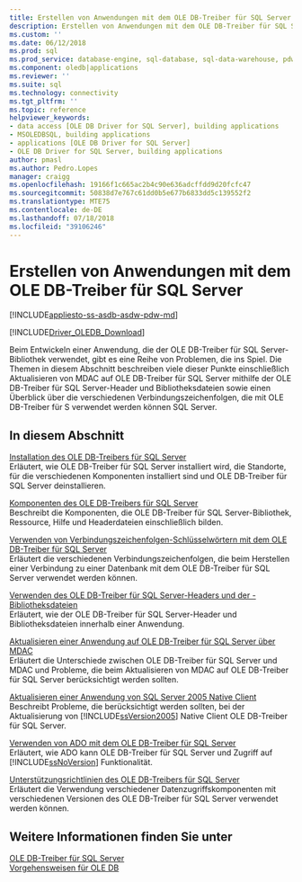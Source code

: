 ```yaml
---
title: Erstellen von Anwendungen mit dem OLE DB-Treiber für SQL Server | Microsoft-Dokumentation
description: Erstellen von Anwendungen mit dem OLE DB-Treiber für SQL Server
ms.custom: ''
ms.date: 06/12/2018
ms.prod: sql
ms.prod_service: database-engine, sql-database, sql-data-warehouse, pdw
ms.component: oledb|applications
ms.reviewer: ''
ms.suite: sql
ms.technology: connectivity
ms.tgt_pltfrm: ''
ms.topic: reference
helpviewer_keywords:
- data access [OLE DB Driver for SQL Server], building applications
- MSOLEDBSQL, building applications
- applications [OLE DB Driver for SQL Server]
- OLE DB Driver for SQL Server, building applications
author: pmasl
ms.author: Pedro.Lopes
manager: craigg
ms.openlocfilehash: 19166f1c665ac2b4c90e636adcffdd9d20fcfc47
ms.sourcegitcommit: 50838d7e767c61dd0b5e677b6833dd5c139552f2
ms.translationtype: MTE75
ms.contentlocale: de-DE
ms.lasthandoff: 07/18/2018
ms.locfileid: "39106246"
---
```

# <a name="building-applications-with-ole-db-driver-for-sql-server"></a>Erstellen von Anwendungen mit dem OLE DB-Treiber für SQL Server
[!INCLUDE[appliesto-ss-asdb-asdw-pdw-md](../../../includes/appliesto-ss-asdb-asdw-pdw-md.md)]

[!INCLUDE[Driver_OLEDB_Download](../../../includes/driver_oledb_download.md)]

  Beim Entwickeln einer Anwendung, die der OLE DB-Treiber für SQL Server-Bibliothek verwendet, gibt es eine Reihe von Problemen, die ins Spiel. Die Themen in diesem Abschnitt beschreiben viele dieser Punkte einschließlich Aktualisieren von MDAC auf OLE DB-Treiber für SQL Server mithilfe der OLE DB-Treiber für SQL Server-Header und Bibliotheksdateien sowie einen Überblick über die verschiedenen Verbindungszeichenfolgen, die mit OLE DB-Treiber für S verwendet werden können SQL Server.  

## <a name="in-this-section"></a>In diesem Abschnitt  
 [Installation des OLE DB-Treibers für SQL Server](../../oledb/applications/installing-oledb-driver-for-sql-server.md)  
 Erläutert, wie OLE DB-Treiber für SQL Server installiert wird, die Standorte, für die verschiedenen Komponenten installiert sind und OLE DB-Treiber für SQL Server deinstallieren.  

 [Komponenten des OLE DB-Treibers für SQL Server](../../oledb/applications/components-of-oledb-driver-for-sql-server.md)  
 Beschreibt die Komponenten, die OLE DB-Treiber für SQL Server-Bibliothek, Ressource, Hilfe und Headerdateien einschließlich bilden.  

 [Verwenden von Verbindungszeichenfolgen-Schlüsselwörtern mit dem OLE DB-Treiber für SQL Server](../../oledb/applications/using-connection-string-keywords-with-oledb-driver-for-sql-server.md)  
 Erläutert die verschiedenen Verbindungszeichenfolgen, die beim Herstellen einer Verbindung zu einer Datenbank mit dem OLE DB-Treiber für SQL Server verwendet werden können.  

 [Verwenden des OLE DB-Treiber für SQL Server-Headers und der -Bibliotheksdateien](../../oledb/applications/using-the-oledb-driver-for-sql-server-header-and-library-files.md)  
 Erläutert, wie der OLE DB-Treiber für SQL Server-Header und Bibliotheksdateien innerhalb einer Anwendung.  

 [Aktualisieren einer Anwendung auf OLE DB-Treiber für SQL Server über MDAC](../../oledb/applications/updating-an-application-to-oledb-driver-for-sql-server-from-mdac.md)  
 Erläutert die Unterschiede zwischen OLE DB-Treiber für SQL Server und MDAC und Probleme, die beim Aktualisieren von MDAC auf OLE DB-Treiber für SQL Server berücksichtigt werden sollten.  

 [Aktualisieren einer Anwendung von SQL Server 2005 Native Client](../../oledb/applications/updating-an-application-from-sql-server-2005-native-client.md)  
 Beschreibt Probleme, die berücksichtigt werden sollten, bei der Aktualisierung von [!INCLUDE[ssVersion2005](../../../includes/ssversion2005-md.md)] Native Client OLE DB-Treiber für SQL Server.  

 [Verwenden von ADO mit dem OLE DB-Treiber für SQL Server](../../oledb/applications/using-ado-with-oledb-driver-for-sql-server.md)  
 Erläutert, wie ADO kann OLE DB-Treiber für SQL Server und Zugriff auf [!INCLUDE[ssNoVersion](../../../includes/ssnoversion-md.md)] Funktionalität.  

 [Unterstützungsrichtlinien des OLE DB-Treibers für SQL Server](../../oledb/applications/support-policies-for-oledb-driver-for-sql-server.md)  
 Erläutert die Verwendung verschiedener Datenzugriffskomponenten mit verschiedenen Versionen des OLE DB-Treiber für SQL Server verwendet werden können.  

## <a name="see-also"></a>Weitere Informationen finden Sie unter  
 [OLE DB-Treiber für SQL Server](../../oledb/oledb-driver-for-sql-server.md)     
 [Vorgehensweisen für OLE DB](../../oledb/ole-db-how-to/ole-db-how-to-topics.md)  
